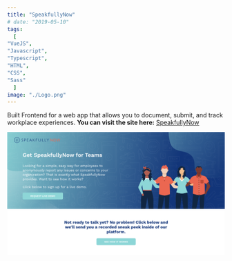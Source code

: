 ```yaml
---
title: "SpeakfullyNow"
# date: "2019-05-10"
tags:
  [
"VueJS",
"Javascript",
"Typescript",
"HTML",
"CSS",
"Sass"
  ]
image: "./Logo.png"
---
```


<!-- [Shiftradr] -->

Built Frontend for a web app that allows you to document, submit, and track workplace experiences.
**You can visit the site here:** [SpeakfullyNow]

![](./SpeakfullyNow.png "Landing Page")

<!-- ![](./ST2.png "Feed")
![](./ST3.png "Filter")
![](./ST4.png "Chat")
![](./ST5.png "Chat2") -->

<!-- reference links --->

[speakfullynow]: https://speakfullynow.com

<!-- [github]: https://github.com/shiftradr -->

